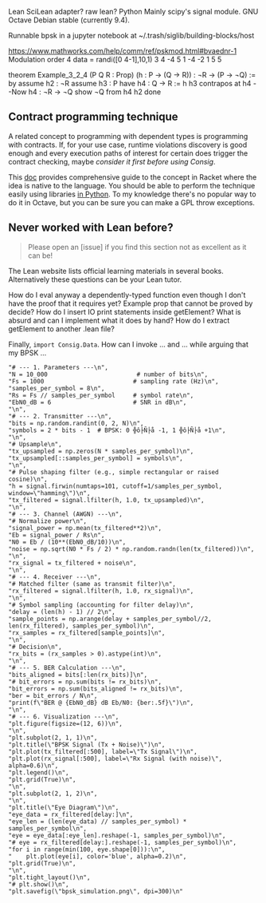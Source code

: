 Lean        SciLean adapter? raw lean?
Python      Mainly scipy's signal module.
GNU Octave  Debian stable (currently 9.4).

Runnable bpsk in a jupyter notebook at
~/.trash/siglib/building-blocks/host

https://www.mathworks.com/help/comm/ref/pskmod.html#bvaednr-1
Modulation order 4
data = randi([0 4-1],10,1)
     3
     4
    -4
     5
     1
    -4
    -2
     1
     5
     5


theorem Example_3_2_4
    (P Q R : Prop) (h : P → (Q → R)) : ¬R → (P → ¬Q) := by
  assume h2 : ¬R
  assume h3 : P
  have h4 : Q → R := h h3
  contrapos at h4            --Now h4 : ¬R → ¬Q
  show ¬Q from h4 h2
  done

## Contract programming technique
A related concept to programming with dependent types is programming with contracts. If, for your use case, runtime violations discovery is good enough and every execution paths of interest for certain does trigger the contract checking, maybe *consider it first before using Consig*.

This [doc] provides comprehensive guide to the concept in Racket where the idea is native to the language. You should be able to perform the technique easily using libraries [in Python]. To my knowledge there's no popular way to do it in Octave, but you can be sure you can make a GPL throw exceptions.

[in Python]: https://github.com/Parquery/icontract
[doc]: https://docs.racket-lang.org/guide/contract-boundaries.html

## Never worked with Lean before?
> Please open an [issue] if you find this section not as excellent as it can be!

The Lean website lists official learning materials in several books. Alternatively these questions can be
your Lean tutor.

How do I eval anyway a dependently-typed function even though I don't have the proof that it requires yet?
Example prop that cannot be proved by decide?
How do I insert IO print statements inside getElement?
What is absurd and can I implement what it does by hand?
How do I extract getElement to another .lean file?

Finally, `import Consig.Data`. How can I invoke ... and ... while arguing that my BPSK ...


    "# --- 1. Parameters ---\n",
    "N = 10_000                         # number of bits\n",
    "Fs = 1000                         # sampling rate (Hz)\n",
    "samples_per_symbol = 8\n",
    "Rs = Fs // samples_per_symbol     # symbol rate\n",
    "EbN0_dB = 6                       # SNR in dB\n",
    "\n",
    "# --- 2. Transmitter ---\n",
    "bits = np.random.randint(0, 2, N)\n",
    "symbols = 2 * bits - 1  # BPSK: 0 ╬ô├Ñ├å -1, 1 ╬ô├Ñ├å +1\n",
    "\n",
    "# Upsample\n",
    "tx_upsampled = np.zeros(N * samples_per_symbol)\n",
    "tx_upsampled[::samples_per_symbol] = symbols\n",
    "\n",
    "# Pulse shaping filter (e.g., simple rectangular or raised cosine)\n",
    "h = signal.firwin(numtaps=101, cutoff=1/samples_per_symbol, window=\"hamming\")\n",
    "tx_filtered = signal.lfilter(h, 1.0, tx_upsampled)\n",
    "\n",
    "# --- 3. Channel (AWGN) ---\n",
    "# Normalize power\n",
    "signal_power = np.mean(tx_filtered**2)\n",
    "Eb = signal_power / Rs\n",
    "N0 = Eb / (10**(EbN0_dB/10))\n",
    "noise = np.sqrt(N0 * Fs / 2) * np.random.randn(len(tx_filtered))\n",
    "\n",
    "rx_signal = tx_filtered + noise\n",
    "\n",
    "# --- 4. Receiver ---\n",
    "# Matched filter (same as transmit filter)\n",
    "rx_filtered = signal.lfilter(h, 1.0, rx_signal)\n",
    "\n",
    "# Symbol sampling (accounting for filter delay)\n",
    "delay = (len(h) - 1) // 2\n",
    "sample_points = np.arange(delay + samples_per_symbol//2, len(rx_filtered), samples_per_symbol)\n",
    "rx_samples = rx_filtered[sample_points]\n",
    "\n",
    "# Decision\n",
    "rx_bits = (rx_samples > 0).astype(int)\n",
    "\n",
    "# --- 5. BER Calculation ---\n",
    "bits_aligned = bits[:len(rx_bits)]\n",
    "# bit_errors = np.sum(bits != rx_bits)\n",
    "bit_errors = np.sum(bits_aligned != rx_bits)\n",
    "ber = bit_errors / N\n",
    "print(f\"BER @ {EbN0_dB} dB Eb/N0: {ber:.5f}\")\n",
    "\n",
    "# --- 6. Visualization ---\n",
    "plt.figure(figsize=(12, 6))\n",
    "\n",
    "plt.subplot(2, 1, 1)\n",
    "plt.title(\"BPSK Signal (Tx + Noise)\")\n",
    "plt.plot(tx_filtered[:500], label=\"Tx Signal\")\n",
    "plt.plot(rx_signal[:500], label=\"Rx Signal (with noise)\", alpha=0.6)\n",
    "plt.legend()\n",
    "plt.grid(True)\n",
    "\n",
    "plt.subplot(2, 1, 2)\n",
    "\n",
    "plt.title(\"Eye Diagram\")\n",
    "eye_data = rx_filtered[delay:]\n",
    "eye_len = (len(eye_data) // samples_per_symbol) * samples_per_symbol\n",
    "eye = eye_data[:eye_len].reshape(-1, samples_per_symbol)\n",
    "# eye = rx_filtered[delay:].reshape(-1, samples_per_symbol)\n",
    "for i in range(min(100, eye.shape[0])):\n",
    "    plt.plot(eye[i], color='blue', alpha=0.2)\n",
    "plt.grid(True)\n",
    "\n",
    "plt.tight_layout()\n",
    "# plt.show()\n",
    "plt.savefig(\"bpsk_simulation.png\", dpi=300)\n"

